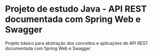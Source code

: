 <h1>Projeto de estudo Java - API REST documentada com Spring Web e Swagger</h1>
<p>Projeto básico para abstração dos conceitos e aplicações de API REST documentada com Spring Web e Swagger
